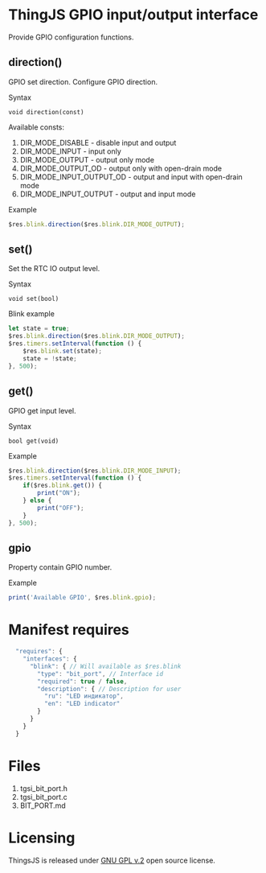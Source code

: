 # ThingJS GPIO input/output interface

Provide GPIO configuration functions.

## direction()
GPIO set direction. Configure GPIO direction.

Syntax
```text
void direction(const)
```
Available consts:
1. DIR_MODE_DISABLE - disable input and output
2. DIR_MODE_INPUT - input only
3. DIR_MODE_OUTPUT - output only mode
4. DIR_MODE_OUTPUT_OD - output only with open-drain mode
5. DIR_MODE_INPUT_OUTPUT_OD - output and input with open-drain mode
6. DIR_MODE_INPUT_OUTPUT - output and input mode

Example
```js
$res.blink.direction($res.blink.DIR_MODE_OUTPUT);
```

## set()
Set the RTC IO output level.

Syntax
```text
void set(bool)
```

Blink example
```js
let state = true;
$res.blink.direction($res.blink.DIR_MODE_OUTPUT);
$res.timers.setInterval(function () {
    $res.blink.set(state);
    state = !state;
}, 500);
```

## get()
GPIO get input level.

Syntax
```text
bool get(void)
```

Example
```js
$res.blink.direction($res.blink.DIR_MODE_INPUT);
$res.timers.setInterval(function () {
    if($res.blink.get()) {
        print("ON");    
    } else {
        print("OFF");    
    }   
}, 500);
```

## gpio
Property contain GPIO number.

Example
```js
print('Available GPIO', $res.blink.gpio);
```

# Manifest requires
```js
  "requires": {
    "interfaces": {
      "blink": { // Will available as $res.blink
        "type": "bit_port", // Interface id
        "required": true / false,
        "description": { // Description for user
          "ru": "LED индикатор",
          "en": "LED indicator"
        }
      }
    }
  }
```

# Files
1. tgsi_bit_port.h
2. tgsi_bit_port.c
2. BIT_PORT.md


# Licensing

ThingsJS is released under
[GNU GPL v.2](http://www.gnu.org/licenses/old-licenses/gpl-2.0.html)
open source license.